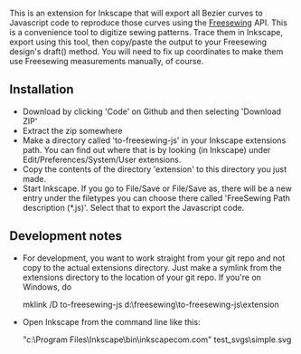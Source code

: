 This is an extension for Inkscape that will export all Bezier curves to Javascript code to reproduce those curves using
the [Freesewing](http://freesewing.org) API. This is a convenience tool to digitize sewing patterns. Trace them in
Inkscape, export using this tool, then copy/paste the output to your Freesewing design's draft() method. You will need
to fix up coordinates to make them use Freesewing measurements manually, of course.

Installation
------------

- Download by clicking 'Code' on Github and then selecting 'Download ZIP'
- Extract the zip somewhere
- Make a directory called 'to-freesewing-js' in your Inkscape extensions path. You can find out where that is by looking
  (in Inkscape) under Edit/Preferences/System/User extensions.
- Copy the contents of the directory 'extension' to this directory you just made.
- Start Inkscape. If you go to File/Save or File/Save as, there will be a new entry under the filetypes you can choose
  there called 'FreeSewing Path description (\*.js)'. Select that to export the Javascript code.

Development notes
-----------------

- For development, you want to work straight from your git repo and not copy to the actual extensions directory. Just
  make a symlink from the extensions directory to the location of your git repo. If you're on Windows, do

    mklink /D to-freesewing-js d:\freesewing\to-freesewing-js\extension

- Open Inkscape from the command line like this:

    "c:\Program Files\Inkscape\bin\inkscapecom.com" test_svgs\simple.svg
